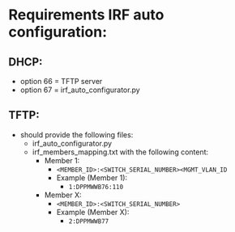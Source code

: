 # Requirements IRF auto configuration:

## DHCP: 
- option 66 = TFTP server
- option 67 = irf_auto_configurator.py
 
## TFTP:
- should provide the following files:
  - irf_auto_configurator.py
  - irf_members_mapping.txt with the following content:
    - Member 1:
      - `<MEMBER_ID>:<SWITCH_SERIAL_NUMBER><MGMT_VLAN_ID`
      - Example (Member 1):
        - `1:DPPMWWB76:110`
    - Member X:
      - `<MEMBER_ID>:<SWITCH_SERIAL_NUMBER>`
      - Example (Member X):
        - `2:DPPMWWB77`

    